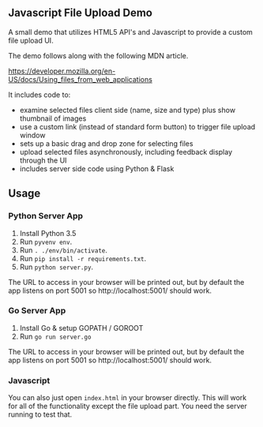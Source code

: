 ## Javascript File Upload Demo

A small demo that utilizes HTML5 API's and Javascript to provide a custom file upload UI.

The demo follows along with the following MDN article.

https://developer.mozilla.org/en-US/docs/Using_files_from_web_applications

It includes code to:
 - examine selected files client side (name, size and type) plus show thumbnail of images
 - use a custom link (instead of standard form button) to trigger file upload window
 - sets up a basic drag and drop zone for selecting files
 - upload selected files asynchronously, including feedback display through the UI
 - includes server side code using Python & Flask

## Usage

### Python Server App

1. Install Python 3.5
2. Run `pyvenv env`.
3. Run `. ./env/bin/activate`.
4. Run `pip install -r requirements.txt`.
5. Run `python server.py`.

The URL to access in your browser will be printed out, but by default the app listens on port 5001 so http://localhost:5001/ should work.

### Go Server App

1. Install Go & setup GOPATH / GOROOT
2. Run `go run server.go`

The URL to access in your browser will be printed out, but by default the app listens on port 5001 so http://localhost:5001/ should work.

### Javascript

You can also just open `index.html` in your browser directly.  This will work for all of the functionality except the file upload part.  You need the server running to test that.

